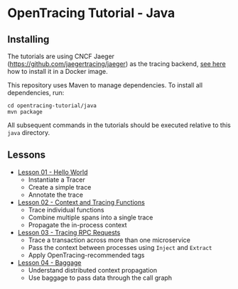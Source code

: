 # OpenTracing Tutorial - Java

## Installing

The tutorials are using CNCF Jaeger (https://github.com/jaegertracing/jaeger) as the tracing backend, 
[see here](../README.md) how to install it in a Docker image.

This repository uses Maven to manage dependencies. To install all dependencies, run:

```
cd opentracing-tutorial/java
mvn package
```

All subsequent commands in the tutorials should be executed relative to this `java` directory.

## Lessons

* [Lesson 01 - Hello World](./src/main/java/lesson01)
  * Instantiate a Tracer
  * Create a simple trace
  * Annotate the trace
* [Lesson 02 - Context and Tracing Functions](./src/main/java/lesson02)
  * Trace individual functions
  * Combine multiple spans into a single trace
  * Propagate the in-process context
* [Lesson 03 - Tracing RPC Requests](./src/main/java/lesson03)
  * Trace a transaction across more than one microservice
  * Pass the context between processes using `Inject` and `Extract`
  * Apply OpenTracing-recommended tags
* [Lesson 04 - Baggage](./src/main/java/lesson04)
  * Understand distributed context propagation
  * Use baggage to pass data through the call graph
